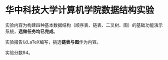 # 华中科技大学计算机学院数据结构实验
实验内容为构建四种基本数据结构（顺序表、链表、二叉树、图）的基础功能演示系统，**选做任务均已完成**。

实验报告以LaTeX编写，挑选**链表与图**作为内容。

实验分数94。
